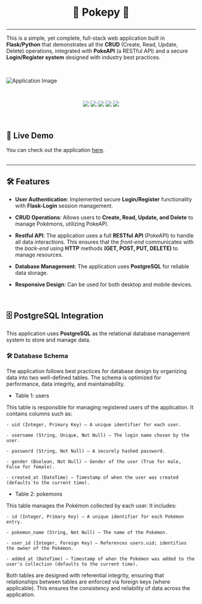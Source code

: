 # <p align="center"> 👾 Pokepy 👾 </p>
---

This is a simple, yet complete, full-stack web application built in **Flask/Python** that demonstrates all the **CRUD** (Create, Read, Update, Delete) operations, integrated with **PokeAPI** (a RESTful API) and a secure **Login/Register system** designed with industry best practices.

<br>

![Application Image](https://i.imgur.com/1cpg5jh.png)

<br>

<p align="center"> <img src="https://img.shields.io/badge/Python-3776AB?style=for-the-badge&logo=python&logoColor=white" /> <img src="https://img.shields.io/badge/JavaScript-F7DF1E?style=for-the-badge&logo=javascript&logoColor=black" />  <img src="https://img.shields.io/badge/Flask-000000?style=for-the-badge&logo=flask&logoColor=white" /> <img src="https://img.shields.io/badge/PostgreSQL-316192?style=for-the-badge&logo=postgresql&logoColor=white" /> <img src="https://img.shields.io/badge/Railway-000000?style=for-the-badge&logo=railway&logoColor=white" /> </p>

<br>

## 🚀 Live Demo

You can check out the application [here](https://pokepy-crud-production.up.railway.app/).
<br>
<br>

----

## 🛠️ Features

- **User Authentication**: Implemented secure **Login/Register** functionality with **Flask-Login** session management.

- **CRUD Operations**: Allows users to **Create, Read, Update, and Delete** to manage Pokémons, utilizing PokeAPI.

- **Restful API**:  The application uses a full **RESTful API** (PokeAPI) to handle all data interactions. This ensures that the *front-end* communicates with the *back-end* using **HTTP** methods **(GET, POST, PUT, DELETE)** to manage resources.

- **Database Management**: The application uses **PostgreSQL** for reliable data storage.

- **Responsive Design**: Can be used for both desktop and mobile devices.

<br>

## 🗄️ PostgreSQL Integration

This application uses **PostgreSQL** as the relational database management system to store and manage data.

### 🛠️ Database Schema

The application follows best practices for database design by organizing data into two well-defined tables. The schema is optimized for performance, data integrity, and maintainability.

- Table 1: users

This table is responsible for managing registered users of the application. It contains columns such as:

    - uid (Integer, Primary Key) — A unique identifier for each user.

    - username (String, Unique, Not Null) — The login name chosen by the user.

    - password (String, Not Null) — A securely hashed password.

    - gender (Boolean, Not Null) — Gender of the user (True for male, False for female).

    - created_at (DateTime) — Timestamp of when the user was created (defaults to the current time).

- Table 2: pokemons

This table manages the Pokémon collected by each user. It includes:

    - id (Integer, Primary Key) — A unique identifier for each Pokémon entry.

    - pokemon_name (String, Not Null) — The name of the Pokémon.

    - user_id (Integer, Foreign Key) — References users.uid; identifies the owner of the Pokémon.

    - added_at (DateTime) — Timestamp of when the Pokémon was added to the user's collection (defaults to the current time).


Both tables are designed with referential integrity, ensuring that relationships between tables are enforced via foreign keys (where applicable). This ensures the consistency and reliability of data across the application.
<br>
<br>